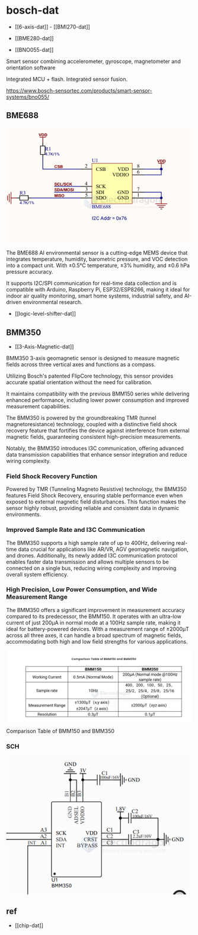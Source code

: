 
# bosch-dat

- [[6-axis-dat]] - [[BMI270-dat]]

- [[BME280-dat]] 

- [[BNO055-dat]]

Smart sensor combining accelerometer, gyroscope, magnetometer and orientation software

Integrated MCU + flash. Integrated sensor fusion.

https://www.bosch-sensortec.com/products/smart-sensor-systems/bno055/


## BME688 

![](2025-07-13-01-22-49.png)

The BME688 AI environmental sensor is a cutting-edge MEMS device that integrates temperature, humidity, barometric pressure, and VOC detection into a compact unit. With ±0.5°C temperature, ±3% humidity, and ±0.6 hPa pressure accuracy.

It supports I2C/SPI communication for real-time data collection and is compatible with Arduino, Raspberry Pi, ESP32/ESP8266, making it ideal for indoor air quality monitoring, smart home systems, industrial safety, and AI-driven environmental research.

- [[logic-level-shifter-dat]]

## BMM350 

- [[3-Axis-Magnetic-dat]]

BMM350 3-axis geomagnetic sensor is designed to measure magnetic fields across three vertical axes and functions as a compass. 

Utilizing Bosch's patented FlipCore technology, this sensor provides accurate spatial orientation without the need for calibration. 

It maintains compatibility with the previous BMM150 series while delivering enhanced performance, including lower power consumption and improved measurement capabilities. 

The BMM350 is powered by the groundbreaking TMR (tunnel magnetoresistance) technology, coupled with a distinctive field shock recovery feature that fortifies the device against interference from external magnetic fields, guaranteeing consistent high-precision measurements. 

Notably, the BMM350 introduces I3C communication, offering advanced data transmission capabilities that enhance sensor integration and reduce wiring complexity.

### Field Shock Recovery Function

Powered by TMR (Tunneling Magneto Resistive) technology, the BMM350 features Field Shock Recovery, ensuring stable performance even when exposed to external magnetic field disturbances. This function makes the sensor highly robust, providing reliable and consistent data in dynamic environments.


### Improved Sample Rate and I3C Communication

The BMM350 supports a high sample rate of up to 400Hz, delivering real-time data crucial for applications like AR/VR, AGV geomagnetic navigation, and drones. Additionally, its newly added I3C communication protocol enables faster data transmission and allows multiple sensors to be connected on a single bus, reducing wiring complexity and improving overall system efficiency.

### High Precision, Low Power Consumption, and Wide Measurement Range

The BMM350 offers a significant improvement in measurement accuracy compared to its predecessor, the BMM150. It operates with an ultra-low current of just 200μA in normal mode at a 100Hz sample rate, making it ideal for battery-powered devices. With a measurement range of ±2000μT across all three axes, it can handle a broad spectrum of magnetic fields, accommodating both high and low field strengths for various applications.

![](2025-07-13-02-10-57.png)

Comparison Table of BMM150 and BMM350

### SCH 

![](2025-07-13-02-13-16.png)

## ref 

- [[chip-dat]]